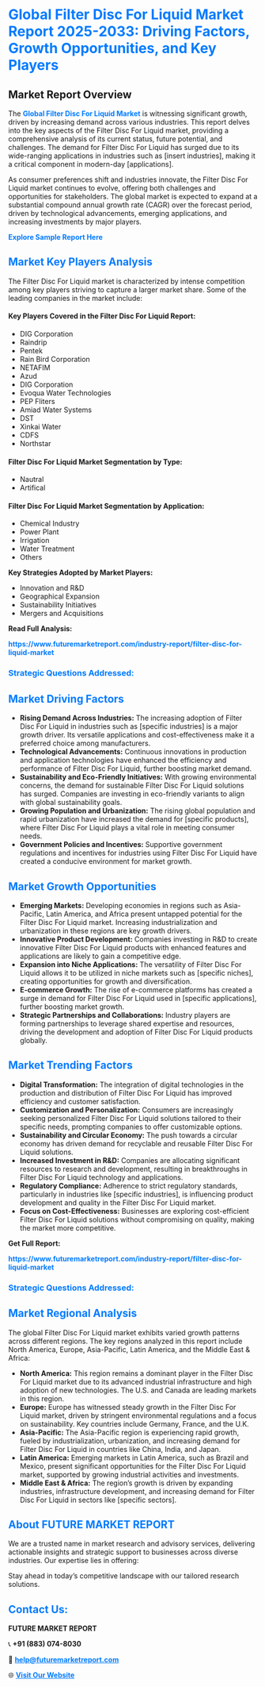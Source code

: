 <h1 style="color: #007BFF;">Global Filter Disc For Liquid Market Report 2025-2033: Driving Factors, Growth Opportunities, and Key Players</h1>

<section id="overview">
<h2>Market Report Overview</h2>
<p>The <a href="https://www.futuremarketreport.com/industry-report/filter-disc-for-liquid-market" style="color: #007BFF; text-decoration: none;"><strong>Global Filter Disc For Liquid Market</strong></a> is witnessing significant growth, driven by increasing demand across various industries. This report delves into the key aspects of the Filter Disc For Liquid market, providing a comprehensive analysis of its current status, future potential, and challenges. The demand for Filter Disc For Liquid has surged due to its wide-ranging applications in industries such as [insert industries], making it a critical component in modern-day [applications].</p>
<p>As consumer preferences shift and industries innovate, the Filter Disc For Liquid market continues to evolve, offering both challenges and opportunities for stakeholders. The global market is expected to expand at a substantial compound annual growth rate (CAGR) over the forecast period, driven by technological advancements, emerging applications, and increasing investments by major players.</p>
</section>

<section id="overview">
<p><a href="https://www.futuremarketreport.com/request-sample/reportId=33515" style="color: #007BFF; text-decoration: none;"><strong>Explore Sample Report Here</strong></a></p>
</section>

<section id="key-players">
<h2 style="color: #007BFF;">Market Key Players Analysis</h2>
<p>The Filter Disc For Liquid market is characterized by intense competition among key players striving to capture a larger market share. Some of the leading companies in the market include:</p>
<h4>Key Players Covered in the Filter Disc For Liquid Report:</h4>
<ul><li>DIG Corporation</li><li>Raindrip</li><li>Pentek</li><li>Rain Bird Corporation</li><li>NETAFIM</li><li>Azud</li><li>DIG Corporation</li><li>Evoqua Water Technologies</li><li>PEP Fliters</li><li>Amiad Water Systems</li><li>DST</li><li>Xinkai Water</li><li>CDFS</li><li>Northstar</li></ul>
<h4>Filter Disc For Liquid Market Segmentation by Type:</h4>
<ul><li>Nautral</li><li>Artifical</li></ul>

<h4>Filter Disc For Liquid Market Segmentation by Application:</h4>
<ul><li>Chemical Industry</li><li>Power Plant</li><li>Irrigation</li><li>Water Treatment</li><li>Others</li></ul>
<p><strong>Key Strategies Adopted by Market Players:</strong></p>
<ul>
<li>Innovation and R&D</li>
<li>Geographical Expansion</li>
<li>Sustainability Initiatives</li>
<li>Mergers and Acquisitions</li>
</ul>
</section>

<section>
<p><strong>Read Full Analysis: </strong></p><a href="https://www.futuremarketreport.com/industry-report/filter-disc-for-liquid-market" style="color: #007BFF; text-decoration: none;"><strong>https://www.futuremarketreport.com/industry-report/filter-disc-for-liquid-market</strong></a>
<h3 style="color: #007BFF;">Strategic Questions Addressed:</h3>
</section>

<section id="driving-factors">
<h2 style="color: #007BFF;">Market Driving Factors</h2>
<ul>
<li><strong>Rising Demand Across Industries:</strong> The increasing adoption of Filter Disc For Liquid in industries such as [specific industries] is a major growth driver. Its versatile applications and cost-effectiveness make it a preferred choice among manufacturers.</li>
<li><strong>Technological Advancements:</strong> Continuous innovations in production and application technologies have enhanced the efficiency and performance of Filter Disc For Liquid, further boosting market demand.</li>
<li><strong>Sustainability and Eco-Friendly Initiatives:</strong> With growing environmental concerns, the demand for sustainable Filter Disc For Liquid solutions has surged. Companies are investing in eco-friendly variants to align with global sustainability goals.</li>
<li><strong>Growing Population and Urbanization:</strong> The rising global population and rapid urbanization have increased the demand for [specific products], where Filter Disc For Liquid plays a vital role in meeting consumer needs.</li>
<li><strong>Government Policies and Incentives:</strong> Supportive government regulations and incentives for industries using Filter Disc For Liquid have created a conducive environment for market growth.</li>
</ul>
</section>

<section id="growth-opportunities">
<h2 style="color: #007BFF;">Market Growth Opportunities</h2>
<ul>
<li><strong>Emerging Markets:</strong> Developing economies in regions such as Asia-Pacific, Latin America, and Africa present untapped potential for the Filter Disc For Liquid market. Increasing industrialization and urbanization in these regions are key growth drivers.</li>
<li><strong>Innovative Product Development:</strong> Companies investing in R&D to create innovative Filter Disc For Liquid products with enhanced features and applications are likely to gain a competitive edge.</li>
<li><strong>Expansion into Niche Applications:</strong> The versatility of Filter Disc For Liquid allows it to be utilized in niche markets such as [specific niches], creating opportunities for growth and diversification.</li>
<li><strong>E-commerce Growth:</strong> The rise of e-commerce platforms has created a surge in demand for Filter Disc For Liquid used in [specific applications], further boosting market growth.</li>
<li><strong>Strategic Partnerships and Collaborations:</strong> Industry players are forming partnerships to leverage shared expertise and resources, driving the development and adoption of Filter Disc For Liquid products globally.</li>
</ul>
</section>

<section id="trending-factors">
<h2 style="color: #007BFF;">Market Trending Factors</h2>
<ul>
<li><strong>Digital Transformation:</strong> The integration of digital technologies in the production and distribution of Filter Disc For Liquid has improved efficiency and customer satisfaction.</li>
<li><strong>Customization and Personalization:</strong> Consumers are increasingly seeking personalized Filter Disc For Liquid solutions tailored to their specific needs, prompting companies to offer customizable options.</li>
<li><strong>Sustainability and Circular Economy:</strong> The push towards a circular economy has driven demand for recyclable and reusable Filter Disc For Liquid solutions.</li>
<li><strong>Increased Investment in R&D:</strong> Companies are allocating significant resources to research and development, resulting in breakthroughs in Filter Disc For Liquid technology and applications.</li>
<li><strong>Regulatory Compliance:</strong> Adherence to strict regulatory standards, particularly in industries like [specific industries], is influencing product development and quality in the Filter Disc For Liquid market.</li>
<li><strong>Focus on Cost-Effectiveness:</strong> Businesses are exploring cost-efficient Filter Disc For Liquid solutions without compromising on quality, making the market more competitive.</li>
</ul>
</section>

<section>
<p><strong>Get Full Report: </strong></p><a href="https://www.futuremarketreport.com/industry-report/filter-disc-for-liquid-market" style="color: #007BFF; text-decoration: none;"><strong>https://www.futuremarketreport.com/industry-report/filter-disc-for-liquid-market</strong></a>
<h3 style="color: #007BFF;">Strategic Questions Addressed:</h3>
</section>


<section id="regional-analysis">
<h2 style="color: #007BFF;">Market Regional Analysis</h2>
<p>The global Filter Disc For Liquid market exhibits varied growth patterns across different regions. The key regions analyzed in this report include North America, Europe, Asia-Pacific, Latin America, and the Middle East & Africa:</p>
<ul>
<li><strong>North America:</strong> This region remains a dominant player in the Filter Disc For Liquid market due to its advanced industrial infrastructure and high adoption of new technologies. The U.S. and Canada are leading markets in this region.</li>
<li><strong>Europe:</strong> Europe has witnessed steady growth in the Filter Disc For Liquid market, driven by stringent environmental regulations and a focus on sustainability. Key countries include Germany, France, and the U.K.</li>
<li><strong>Asia-Pacific:</strong> The Asia-Pacific region is experiencing rapid growth, fueled by industrialization, urbanization, and increasing demand for Filter Disc For Liquid in countries like China, India, and Japan.</li>
<li><strong>Latin America:</strong> Emerging markets in Latin America, such as Brazil and Mexico, present significant opportunities for the Filter Disc For Liquid market, supported by growing industrial activities and investments.</li>
<li><strong>Middle East & Africa:</strong> The region’s growth is driven by expanding industries, infrastructure development, and increasing demand for Filter Disc For Liquid in sectors like [specific sectors].</li>
</ul>
</section>

<footer>
<h2 style="color: #007BFF;">About FUTURE MARKET REPORT</h2>
<p>We are a trusted name in market research and advisory services, delivering actionable insights and strategic support to businesses across diverse industries. Our expertise lies in offering:</p>

<p>Stay ahead in today’s competitive landscape with our tailored research solutions.</p>

<h2 style="color: #007BFF;">Contact Us:</h2>
<p><strong>FUTURE MARKET REPORT</strong></p>
<p>📞 <strong>+91 (883) 074-8030</strong></p>
<p>📧 <strong><a href="mailto:help@futuremarketreport.com" style="color: #007BFF;">help@futuremarketreport.com</a></strong></p>
<p>🌐 <strong><a href="https://www.futuremarketreport.com/" style="color: #007BFF;">Visit Our Website</a></strong></p>
</footer>